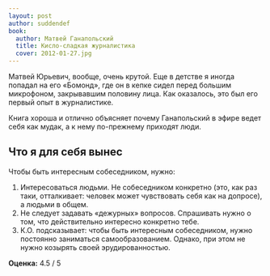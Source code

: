 ```yaml
---
layout: post
author: suddendef
book:
  author: Матвей Ганапольский
  title: Кисло-сладкая журналистика
  cover: 2012-01-27.jpg
---
```


Матвей Юрьевич, вообще, очень крутой. Еще в детстве я иногда попадал на его «Бомонд», где он в кепке сидел перед большим микрофоном, закрывавшим половину лица. Как оказалось, это был его первый опыт в журналистике.

Книга хороша и отлично объясняет почему Ганапольский в эфире ведет себя как мудак, а к нему по-прежнему приходят люди.

## Что я для себя вынес

Чтобы быть интересным собеседником, нужно:

1. Интересоваться людьми. Не собеседником конкретно (это, как раз таки, отталкивает: человек может чувствовать себя как на допросе), а людьми в общем.
2. Не следует задавать «дежурных» вопросов. Спрашивать нужно о том, что действительно интересно конкретно тебе.
3. К.О. подсказывает: чтобы быть интересным собеседником, нужно постоянно заниматься самообразованием. Однако, при этом не нужно козырять своей эрудированностью.

**Оценка:** 4.5 / 5
